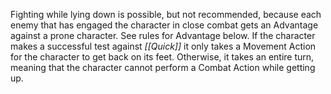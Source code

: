 Fighting while lying down is possible, but not recommended, because each enemy that has engaged the character in close combat gets an Advantage against a prone character. See rules for Advantage below. If the character makes a successful test against *[[Quick]]* it only takes a Movement Action for the character to get back on its feet. Otherwise, it takes an entire turn, meaning that the character cannot perform a Combat Action while getting up.